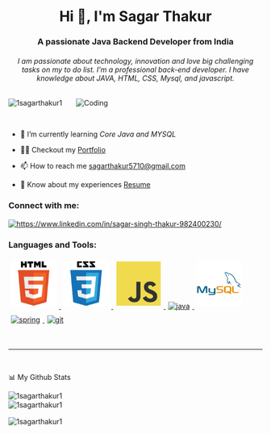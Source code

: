 <h1 align="center">Hi 👋, I'm Sagar Thakur</h1>
<h3 align="center">A passionate Java Backend Developer from India</h3>
<h6 align="center">I am passionate about technology, innovation and love big challenging tasks on my to do list. I’m a professional back-end developer. I have knowledge
about JAVA, HTML, CSS, Mysql, and javascript.</h6>
    <img
      align="right"
      src="https://webbuildinfotech.com/wp-content/uploads/2022/07/Professional_full_stack_web_development_service_in_Bangladesh-_Full_stack_web_developer.gif"
      alt="Coding"
      width="370"
      hight="370"
    />

<p align="left"> <img src="https://komarev.com/ghpvc/?username=sahtejkumar&label=Profile%20views&color=0e75b6&style=flat" alt="1sagarthakur1" /> </p>

<p align="left"> <a href="https://twitter.com/" target="blank"><img src="https://img.shields.io/twitter/follow/?logo=twitter&style=for-the-badge" alt="" /></a> </p>

- 🌱 I’m currently learning *Core Java and MYSQL*

- 👨‍💻 Checkout my <a href="https://1sagarthakur1.github.io">Portfolio</a>

- 📫 How to reach me sagarthakur5710@gmail.com

- 📄 Know about my experiences [Resume](https://drive.google.com/file/d/1-tU8qHFngNbiYTBHBkEjkAdV8D0HogXO/view?usp=sharing)

<h3 align="left">Connect with me:</h3>
<p align="left">
<a href="https://www.linkedin.com/in/sagar-singh-thakur-982400230/" target="blank"><img align="center" src="https://raw.githubusercontent.com/rahuldkjain/github-profile-readme-generator/master/src/images/icons/Social/linked-in-alt.svg" alt="https://www.linkedin.com/in/sagar-singh-thakur-982400230/" height="30" width="40"/></a>
</p>

<h3 align="left">Languages and Tools:</h3>
<p align="left"> 

<a href="https://www.w3.org/html/" target="_blank" rel="noreferrer"> <img src="https://raw.githubusercontent.com/devicons/devicon/master/icons/html5/html5-original-wordmark.svg" alt="html5" width="90" height="90" style="padding:5px;"/> </a>
<a href="https://www.w3schools.com/css/" target="_blank" rel="noreferrer"> <img src="https://raw.githubusercontent.com/devicons/devicon/master/icons/css3/css3-original-wordmark.svg" alt="css3" width="90" height="90" style="padding:5px;"/> </a> 
<a href="https://developer.mozilla.org/en-US/docs/Web/JavaScript" target="_blank" rel="noreferrer"> <img src="https://raw.githubusercontent.com/devicons/devicon/master/icons/javascript/javascript-original.svg" alt="javascript" width="90" height="90" style="padding:5px;"/> </a> 
<a href="https://www.java.com" target="_blank" rel="noreferrer"> <img src="https://icon-library.com/images/java-icon-images/java-icon-images-5.jpg" alt="java" width="90" height="90" style="padding:5px;"/> </a>
<a href="https://www.mysql.com/" target="_blank" rel="noreferrer"> <img src="https://raw.githubusercontent.com/devicons/devicon/master/icons/mysql/mysql-original-wordmark.svg" alt="mysql" width="90" height="90" style="padding:5px;"/> </a>
<a href="https://spring.io/" target="_blank" rel="noreferrer"> <img src="https://www.vectorlogo.zone/logos/springio/springio-icon.svg" alt="spring" width="90" height="90" style="padding:5px;"/> </a> <a href="https://git-scm.com/" target="_blank" rel="noreferrer"> <img src="https://www.vectorlogo.zone/logos/git-scm/git-scm-icon.svg" alt="git" width="90" height="90" style="padding:5px;"/> </a> 

<br>
<hr>
<br>

📊 My Github Stats
<p><img align="left" width="400" src="https://github-readme-stats.vercel.app/api/top-langs?username=1sagarthakur1&show_icons=true&locale=en&layout=compact" alt="1sagarthakur1" />

&nbsp;<img align="center" width="400" src="https://github-readme-stats.vercel.app/api?username=1sagarthakur1&show_icons=true&locale=en" alt="1sagarthakur1" /></p>

<p><img align="center" width="500" src="https://github-readme-streak-stats.herokuapp.com/?user=1sagarthakur1&" alt="1sagarthakur1" /></p>
